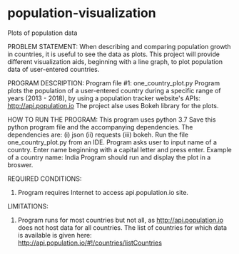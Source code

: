 # population-visualization
Plots of population data

PROBLEM STATEMENT: When describing and comparing population growth
in countries, it is useful to see the data as plots.
This project will provide different visualization aids, beginning
with a line graph, to plot population data of user-entered countries.

PROGRAM DESCRIPTION:
Program file #1: one_country_plot.py
Program plots the population of a user-entered country during a specific
range of years (2013 - 2018), by using a population tracker website's APIs:
http://api.population.io
The project alse uses Bokeh library for the plots.

HOW TO RUN THE PROGRAM:
This program uses python 3.7 
Save this python program file and the accompanying dependencies.
The dependencies are: (i) json (ii) requests (iii) bokeh.
Run the file one_country_plot.py from an IDE. 
Program asks user to input name of a country.
Enter name beginning with a capital letter and press enter.
Example of a country name:
India
Program should run and display the plot in a broswer.

REQUIRED CONDITIONS:
1. Program requires Internet to access api.population.io site.

LIMITATIONS:
1. Program runs for most countries but not all, as http://api.population.io
does not host data for all countries. The list of countries for which data
is available is given here: http://api.population.io/#!/countries/listCountries

